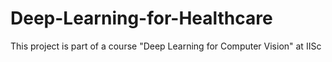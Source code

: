 # Deep-Learning-for-Healthcare
This project is part of a course "Deep Learning for Computer Vision" at IISc
